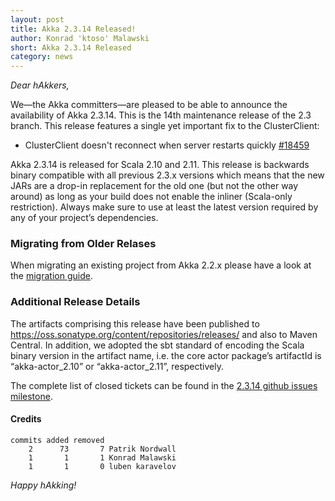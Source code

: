 ```yaml
---
layout: post
title: Akka 2.3.14 Released!
author: Konrad 'ktoso' Malawski
short: Akka 2.3.14 Released
category: news
---
```


*Dear hAkkers,*

We—the Akka committers—are pleased to be able to announce the availability of Akka 2.3.14. 
This is the 14th maintenance release of the 2.3 branch. 
This release features a single yet important fix to the ClusterClient:

* ClusterClient doesn't reconnect when server restarts quickly [#18459](https://github.com/akka/akka/issues/18459)

Akka 2.3.14 is released for Scala 2.10 and 2.11. This release is backwards binary compatible with all previous 2.3.x versions which means that the new JARs are a drop-in replacement for the old one (but not the other way around) as long as your build does not enable the inliner (Scala-only restriction).
Always make sure to use at least the latest version required by any of your project’s dependencies.

### Migrating from Older Relases ###

When migrating an existing project from Akka 2.2.x please have a look at the [migration guide](http://doc.akka.io/docs/akka/2.3.14/project/migration-guide-2.2.x-2.3.x.html).

### Additional Release Details ###

The artifacts comprising this release have been published to https://oss.sonatype.org/content/repositories/releases/ and also to Maven Central. In addition, we adopted the sbt standard of encoding the Scala binary version in the artifact name, i.e. the core actor package’s artifactId is “akka-actor_2.10” or “akka-actor_2.11”, respectively.

The complete list of closed tickets can be found in the [2.3.14 github issues milestone](https://github.com/akka/akka/issues?q=milestone%3A2.3.14).

#### Credits ####

    commits added removed
        2      73       7 Patrik Nordwall
        1       1       1 Konrad Malawski
        1       1       0 luben karavelov


*Happy hAkking!*
